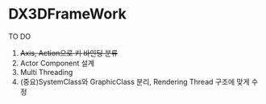﻿# DX3DFrameWork

TO DO
1. ~~Axis, Action으로 키 바인딩 분류~~
2. Actor Component 설계
3. Multi Threading 
4. (중요)SystemClass와 GraphicClass 분리, Rendering Thread 구조에 맞게 수정